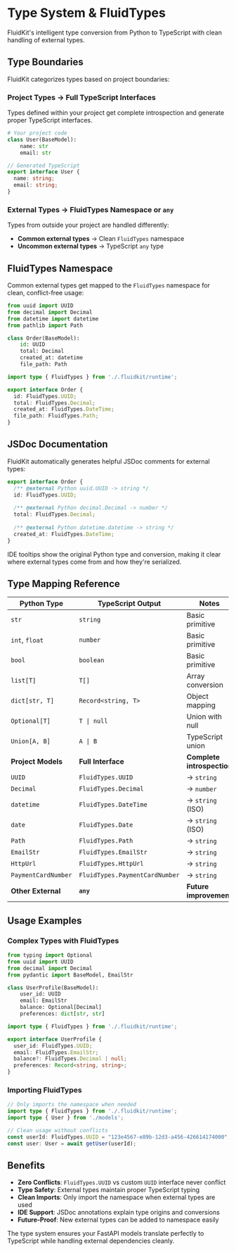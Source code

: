 # Type System & FluidTypes

FluidKit's intelligent type conversion from Python to TypeScript with clean handling of external types.

## Type Boundaries

FluidKit categorizes types based on project boundaries:

### **Project Types** → Full TypeScript Interfaces
Types defined within your project get complete introspection and generate proper TypeScript interfaces.

```python
# Your project code
class User(BaseModel):
    name: str
    email: str
```

```typescript
// Generated TypeScript
export interface User {
  name: string;
  email: string;
}
```

### **External Types** → FluidTypes Namespace or `any`
Types from outside your project are handled differently:

- **Common external types** → Clean `FluidTypes` namespace
- **Uncommon external types** → TypeScript `any` type

## FluidTypes Namespace

Common external types get mapped to the `FluidTypes` namespace for clean, conflict-free usage:

```python
from uuid import UUID
from decimal import Decimal
from datetime import datetime
from pathlib import Path

class Order(BaseModel):
    id: UUID
    total: Decimal
    created_at: datetime
    file_path: Path
```

```typescript
import type { FluidTypes } from './.fluidkit/runtime';

export interface Order {
  id: FluidTypes.UUID;
  total: FluidTypes.Decimal;
  created_at: FluidTypes.DateTime;
  file_path: FluidTypes.Path;
}
```

## JSDoc Documentation

FluidKit automatically generates helpful JSDoc comments for external types:

```typescript
export interface Order {
  /** @external Python uuid.UUID -> string */
  id: FluidTypes.UUID;
  
  /** @external Python decimal.Decimal -> number */
  total: FluidTypes.Decimal;
  
  /** @external Python datetime.datetime -> string */
  created_at: FluidTypes.DateTime;
}
```

IDE tooltips show the original Python type and conversion, making it clear where external types come from and how they're serialized.

## Type Mapping Reference

| Python Type | TypeScript Output | Notes |
|-------------|------------------|-------|
| `str` | `string` | Basic primitive |
| `int`, `float` | `number` | Basic primitive |
| `bool` | `boolean` | Basic primitive |
| `list[T]` | `T[]` | Array conversion |
| `dict[str, T]` | `Record<string, T>` | Object mapping |
| `Optional[T]` | `T \| null` | Union with null |
| `Union[A, B]` | `A \| B` | TypeScript union |
| **Project Models** | **Full Interface** | **Complete introspection** |
| `UUID` | `FluidTypes.UUID` | → `string` |
| `Decimal` | `FluidTypes.Decimal` | → `number` |
| `datetime` | `FluidTypes.DateTime` | → `string` (ISO) |
| `date` | `FluidTypes.Date` | → `string` (ISO) |
| `Path` | `FluidTypes.Path` | → `string` |
| `EmailStr` | `FluidTypes.EmailStr` | → `string` |
| `HttpUrl` | `FluidTypes.HttpUrl` | → `string` |
| `PaymentCardNumber` | `FluidTypes.PaymentCardNumber` | → `string` |
| **Other External** | **`any`** | **Future improvement** |

## Usage Examples

### Complex Types with FluidTypes

```python
from typing import Optional
from uuid import UUID
from decimal import Decimal
from pydantic import BaseModel, EmailStr

class UserProfile(BaseModel):
    user_id: UUID
    email: EmailStr
    balance: Optional[Decimal]
    preferences: dict[str, str]
```

```typescript
import type { FluidTypes } from './.fluidkit/runtime';

export interface UserProfile {
  user_id: FluidTypes.UUID;
  email: FluidTypes.EmailStr;
  balance?: FluidTypes.Decimal | null;
  preferences: Record<string, string>;
}
```

### Importing FluidTypes

```typescript
// Only imports the namespace when needed
import type { FluidTypes } from './.fluidkit/runtime';
import type { User } from './models';

// Clean usage without conflicts
const userId: FluidTypes.UUID = "123e4567-e89b-12d3-a456-426614174000";
const user: User = await getUser(userId);
```

## Benefits

- **Zero Conflicts**: `FluidTypes.UUID` vs custom `UUID` interface never conflict
- **Type Safety**: External types maintain proper TypeScript typing
- **Clean Imports**: Only import the namespace when external types are used
- **IDE Support**: JSDoc annotations explain type origins and conversions
- **Future-Proof**: New external types can be added to namespace easily

The type system ensures your FastAPI models translate perfectly to TypeScript while handling external dependencies cleanly.
